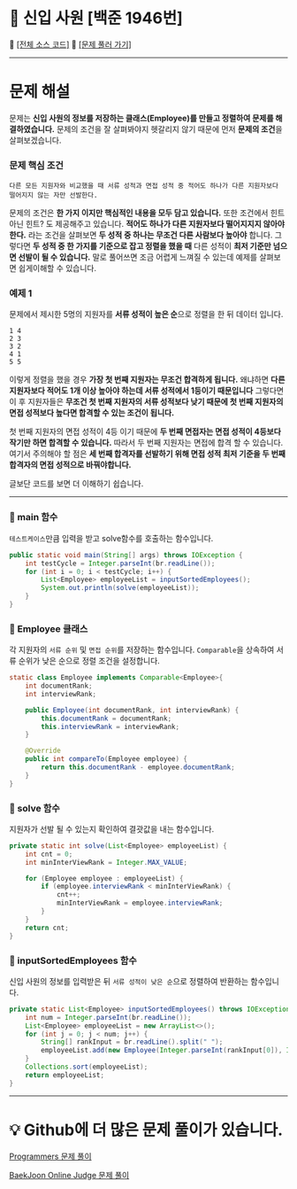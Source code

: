 # :page_facing_up: 신입 사원 [백준 1946번]

:link: [[전체 소스 코드]](https://github.com/seungrokoh/Beakjoon_OnlineJudge/blob/master/%231946/1946.java)
:link: [[문제 풀러 가기]](https://www.acmicpc.net/problem/1946)
***
# __문제 해설__
문제는 **신입 사원의 정보를 저장하는 클래스(Employee)를 만들고 정렬하여 문제를 해결하였습니다.** 문제의 조건을 잘 살펴봐야지 헷갈리지 않기 때문에 먼저 **문제의 조건**을 살펴보겠습니다.

### __문제 핵심 조건__

    다른 모든 지원자와 비교했을 때 서류 성적과 면접 성적 중 적어도 하나가 다른 지원자보다 떨어지지 않는 자만 선발한다.

문제의 조건은 **한 가지 이지만 핵심적인 내용을 모두 담고 있습니다.** 또한 조건에서 힌트 아닌 힌트? 도 제공해주고 있습니다. **적어도 하나가 다른 지원자보다 떨어지지지 않아야 한다.** 라는 조건을 살펴보면 **두 성적 중 하나는 무조건 다른 사람보다 높아야** 합니다. 그렇다면 **두 성적 중 한 가지를 기준으로 잡고 정렬을 했을 때** 다른 성적이 **최저 기준만 넘으면 선발이 될 수 있습니다.** 말로 풀어쓰면 조금 어렵게 느껴질 수 있는데 예제를 살펴보면 쉽게이해할 수 있습니다.

### __예제 1__
문제에서 제시한 5명의 지원자를 **서류 성적이 높은 순**으로 정렬을 한 뒤 데이터 입니다.

    1 4
    2 3
    3 2
    4 1
    5 5

이렇게 정렬을 했을 경우 **가장 첫 번째 지원자는 무조건 합격하게 됩니다.** 왜냐하면 **다른 지원자보다 적어도 1개 이상 높아야 하는데 서류 성적에서 1등이기 때문입니다** 그렇다면 이 후 지원자들은 **무조건 첫 번째 지원자의 서류 성적보다 낮기 때문에 첫 번째 지원자의 면접 성적보다 높다면 합격할 수 있는 조건이 됩니다.**

첫 번째 지원자의 면접 성적이 4등 이기 때문에 **두 번째 면접자는 면접 성적이 4등보다 작기만 하면 합격할 수 있습니다.** 따라서 두 번째 지원자는 면접에 합격 할 수 있습니다. 여기서 주의해야 할 점은 **세 번째 합격자를 선발하기 위해 면접 성적 최저 기준을 두 번째 합격자의 면접 성적으로 바꿔야합니다.**

글보단 코드를 보면 더 이해하기 쉽습니다.
***
### __:seedling: main 함수__
`테스트케이스`만큼 입력을 받고 solve함수를 호출하는 함수입니다.
```java
public static void main(String[] args) throws IOException {
    int testCycle = Integer.parseInt(br.readLine());
    for (int i = 0; i < testCycle; i++) {
        List<Employee> employeeList = inputSortedEmployees();
        System.out.println(solve(employeeList));
    }
}
```

### __:seedling: Employee 클래스__
각 지원자의 `서류 순위` 및 `면접 순위`를 저장하는 함수입니다. `Comparable`을 상속하여 서류 순위가 낮은 순으로 정렬 조건을 설정합니다.
```java
static class Employee implements Comparable<Employee>{
    int documentRank;
    int interviewRank;

    public Employee(int documentRank, int interviewRank) {
        this.documentRank = documentRank;
        this.interviewRank = interviewRank;
    }

    @Override
    public int compareTo(Employee employee) {
        return this.documentRank - employee.documentRank;
    }
}
```

### __:seedling: solve 함수__
지원자가 선발 될 수 있는지 확인하여 결괏값을 내는 함수입니다.
```java
private static int solve(List<Employee> employeeList) {
    int cnt = 0;
    int minInterViewRank = Integer.MAX_VALUE;

    for (Employee employee : employeeList) {
        if (employee.interviewRank < minInterViewRank) {
            cnt++;
            minInterViewRank = employee.interviewRank;
        }
    }
    return cnt;
}
```

### __:seedling: inputSortedEmployees 함수__
신입 사원의 정보를 입력받은 뒤 `서류 성적이 낮은 순`으로 정렬하여 반환하는 함수입니다.
```java
private static List<Employee> inputSortedEmployees() throws IOException {
    int num = Integer.parseInt(br.readLine());
    List<Employee> employeeList = new ArrayList<>();
    for (int j = 0; j < num; j++) {
        String[] rankInput = br.readLine().split(" ");
        employeeList.add(new Employee(Integer.parseInt(rankInput[0]), Integer.parseInt(rankInput[1])));
    }
    Collections.sort(employeeList);
    return employeeList;
}
```
***
# __:bulb: Github에 더 많은 문제 풀이가 있습니다.__
[Programmers 문제 풀이 ](https://github.com/seungrokoh/TIL/Algorithm)

[BaekJoon Online Judge 문제 풀이](https://github.com/seungrokoh/Beakjoon_OnlineJudge)
